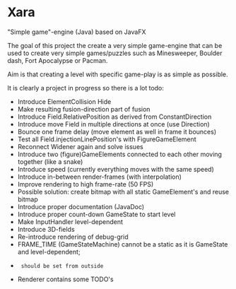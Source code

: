 # Xara
"Simple game"-engine (Java) based on JavaFX

The goal of this project the create a very simple game-engine that can be used to create very simple games/puzzles such as Minesweeper, Boulder dash, Fort Apocalypse or Pacman.

Aim is that creating a level with specific game-play is as simple as possible.

It is clearly a project in progress so there is a lot todo:

 *  Introduce ElementCollision Hide
 *  Make resulting fusion-direction part of fusion
 *  Introduce Field.RelativePosition as derived from ConstantDirection
 *  Introduce move Field in multiple directions at once (use Direction)
 *  Bounce one frame delay (move element as well in frame it bounces)
 *  Test all Field.injectionLinePosition's with FigureGameElement
 *  Reconnect Widener again and solve issues
 *  Introduce two (figure)GameElements connected to each other moving together (like a snake)
 *  Introduce speed (currently everything moves with the same speed)
 *  Introduce in-between render-frames (with interpolation)
 *  Improve rendering to high frame-rate (50 FPS)
 *    Possible solution: create bitmap with all static GameElement's and reuse bitmap</li>
 *  Introduce proper documentation (JavaDoc)
 *  Introduce proper count-down GameState to start level
 *  Make InputHandler level-dependent
 *  Introduce 3D-fields
 *  Re-introduce rendering of debug-grid
 *  FRAME_TIME (GameStateMachine) cannot be a static as it is GameState and level-dependent;
 *      should be set from outside
 *  Renderer contains some TODO's
